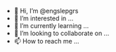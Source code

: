 - 👋 Hi, I’m @engslepgrs
- 👀 I’m interested in ...
- 🌱 I’m currently learning ...
- 💞️ I’m looking to collaborate on ...
- 📫 How to reach me ...

<!---
engslepgrs/engslepgrs is a ✨ special ✨ repository because its `README.md` (this file) appears on your GitHub profile.
You can click the Preview link to take a look at your changes.
--->
